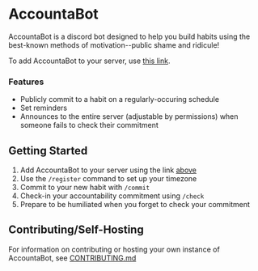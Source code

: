 # AccountaBot

AccountaBot is a discord bot designed to help you build habits using the best-known methods of motivation--public shame and ridicule!

To add AccountaBot to your server, use [this link](https://discord.com/api/oauth2/authorize?client_id=1013131291660656640&permissions=133120&scope=bot%20applications.commands).

### Features
- Publicly commit to a habit on a regularly-occuring schedule
- Set reminders
- Announces to the entire server (adjustable by permissions) when someone fails to check their commitment

## Getting Started
1. Add AccountaBot to your server using the link [above](#accountabot)
2. Use the `/register` command to set up your timezone
3. Commit to your new habit with `/commit`
4. Check-in your accountability commitment using `/check`
5. Prepare to be humiliated when you forget to check your commitment

## Contributing/Self-Hosting
For information on contributing or hosting your own instance of AccountaBot, see [CONTRIBUTING.md](CONTRIBUTING.md)
